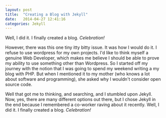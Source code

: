 ```yaml
---
layout: post
title:  "Creating a Blog with Jekyll"
date:   2014-04-27 12:41:16
categories: Jekyll
---
```


Well, I did it. I finally created a blog. *Celebration!* 

However, there was this one tiny itty bitty issue. It was how I would do it. I refuse to use wordpress for my own projects. I'd like to think myself a genuine Web Developer, which makes me believe I should be able to prove my ability to use something other than Wordpress. So I started off my journey with the notion that I was going to spend my weekend writing a my blog with PHP. But when I mentioned it to my mother (who knows a lot about software and programming), she asked why I wouldn't consider open source code. 

Well that got me to thinking, and searching, and I stumbled upon Jekyll. Now, yes, there are many different options out there, but I chose Jekyll in the end because I remembered a co-worker raving about it recently. 
Well, I did it. I finally created a blog. *Celebration!* 

